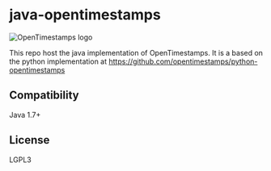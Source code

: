 # java-opentimestamps


![OpenTimestamps logo](https://raw.githubusercontent.com/opentimestamps/logo/master/white-bg/website-horizontal-350x75.png)

This repo host the java implementation of OpenTimestamps.
It is a based on the python implementation at https://github.com/opentimestamps/python-opentimestamps

## Compatibility

Java 1.7+

## License

LGPL3


